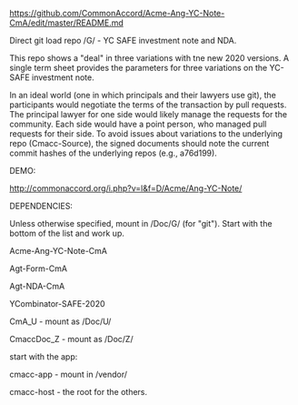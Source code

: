 <a href="https://github.com/CommonAccord/Acme-Ang-YC-Note-CmA/edit/master/README.md">https://github.com/CommonAccord/Acme-Ang-YC-Note-CmA/edit/master/README.md</a>

Direct git load repo /G/ - YC SAFE investment note and NDA.

This repo shows a "deal" in three variations with tne new 2020 versions.  A single term sheet provides the parameters for three variations on the YC-SAFE investment note.

In an ideal world (one in which principals and their lawyers use git), the participants would negotiate the terms of the transaction by pull requests.  The principal lawyer for one side would likely manage the requests for the community.  Each side would have a point person, who managed pull requests for their side.
To avoid issues about variations to the underlying repo (Cmacc-Source), the signed documents should note the current commit hashes of the underlying repos (e.g., a76d199).

DEMO:

http://commonaccord.org/i.php?v=l&f=D/Acme/Ang-YC-Note/

DEPENDENCIES:

Unless otherwise specified, mount in /Doc/G/   (for "git").  Start with the bottom of the list and work up. 

Acme-Ang-YC-Note-CmA

Agt-Form-CmA

Agt-NDA-CmA

YCombinator-SAFE-2020

CmA_U  - mount as /Doc/U/

CmaccDoc_Z  - mount as /Doc/Z/

start with the app:

cmacc-app  - mount in /vendor/

cmacc-host  - the root for the others. 






